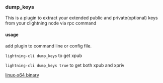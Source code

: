 ### dump_keys

This is a plugin to extract your extended public and private(optional) keys from your
clightning node via rpc command

#### usage

add plugin to command line or config file.

`lightning-cli dump_keys` to get xpub

`lightning-cli dump_keys true` to get both xpub and xpriv

[linux-x64 binary](https://moonbreeze.richardbondi.net/dumpkeys)